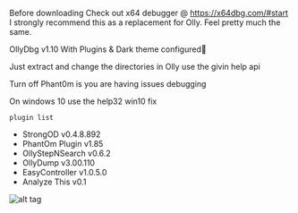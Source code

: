 Before downloading Check out x64 debugger @ https://x64dbg.com/#start I strongly recommend this as a replacement for Olly. Feel pretty much the same.


OllyDbg v1.10 With Plugins & Dark theme configured🙂


Just extract and change the directories in Olly use the givin help api


Turn off Phant0m is you are having issues debugging  


On windows 10 use the help32 win10 fix  

```plugin list```

- StrongOD v0.4.8.892
- PhantOm Plugin v1.85
- OllyStepNSearch v0.6.2
- OllyDump v3.00.110
- EasyController v1.0.5.0
- Analyze This v0.1

![alt tag](https://github.com/danh3707/OllyDbgV.10-plugins-and-Hlpfile/blob/master/ollydbgscreen.PNG?raw=true)
